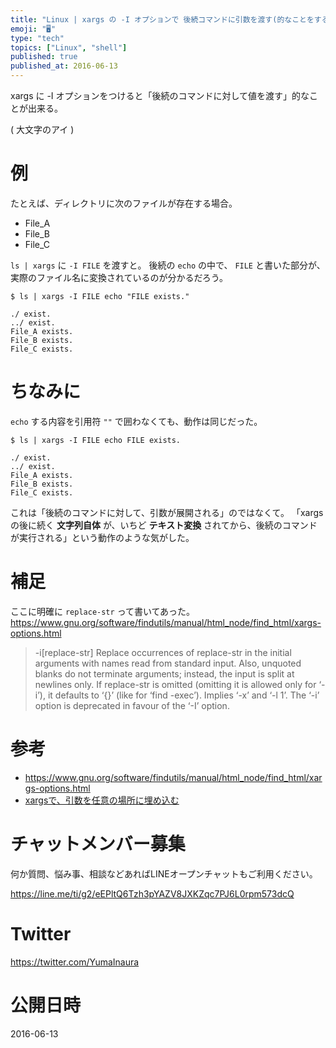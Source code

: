 ```yaml
---
title: "Linux | xargs の -I オプションで 後続コマンドに引数を渡す(的なことをする)"
emoji: "🖥"
type: "tech"
topics: ["Linux", "shell"]
published: true
published_at: 2016-06-13
---
```



xargs に -I オプションをつけると「後続のコマンドに対して値を渡す」的なことが出来る。

 ( 大文字のアイ ) 

# 例

たとえば、ディレクトリに次のファイルが存在する場合。

- File_A 
- File_B 
- File_C

`ls | xargs` に `-I FILE` を渡すと。
後続の `echo` の中で、 `FILE` と書いた部分が、実際のファイル名に変換されているのが分かるだろう。

```
$ ls | xargs -I FILE echo "FILE exists."

./ exist.
../ exist.
File_A exists.
File_B exists.
File_C exists.
```

# ちなみに

`echo` する内容を引用符 `""` で囲わなくても、動作は同じだった。

```
$ ls | xargs -I FILE echo FILE exists.

./ exist.
../ exist.
File_A exists.
File_B exists.
File_C exists.
```

これは「後続のコマンドに対して、引数が展開される」のではなくて。
「xargs の後に続く **文字列自体** が、いちど **テキスト変換** されてから、後続のコマンドが実行される」という動作のような気がした。

# 補足

ここに明確に `replace-str` って書いてあった。
https://www.gnu.org/software/findutils/manual/html_node/find_html/xargs-options.html

>-i[replace-str]
>Replace occurrences of replace-str in the initial arguments with names read from standard input. Also, unquoted blanks do not terminate arguments; instead, the input is split at newlines only. If replace-str is omitted (omitting it is allowed only for ‘-i’), it defaults to ‘{}’ (like for ‘find -exec’). Implies ‘-x’ and ‘-l 1’. The ‘-i’ option is deprecated in favour of the ‘-I’ option. 

# 参考

- https://www.gnu.org/software/findutils/manual/html_node/find_html/xargs-options.html
- [xargsで、引数を任意の場所に埋め込む](http://d.hatena.ne.jp/iww/20111007/xargs)








<!-- Update From Qiita API -->

# チャットメンバー募集


何か質問、悩み事、相談などあればLINEオープンチャットもご利用ください。

https://line.me/ti/g2/eEPltQ6Tzh3pYAZV8JXKZqc7PJ6L0rpm573dcQ





# Twitter


https://twitter.com/YumaInaura


<!-- Update From Qiita API -->



# 公開日時

2016-06-13
